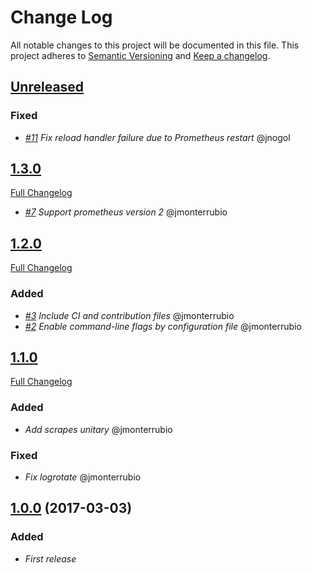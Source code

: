 # Change Log
All notable changes to this project will be documented in this file.
This project adheres to [Semantic Versioning](http://semver.org/) and [Keep a changelog](https://github.com/olivierlacan/keep-a-changelog).

## [Unreleased](https://github.com/idealista/prometheus_server-role/tree/develop)
### Fixed
- *[#11](https://github.com/idealista/prometheus_server-role/issues/11) Fix reload handler failure due to Prometheus restart* @jnogol

## [1.3.0](https://github.com/idealista/prometheus_server-role/tree/1.3.0)
[Full Changelog](https://github.com/idealista/prometheus_server-role/compare/1.2.0...1.3.0)
- *[#7](https://github.com/idealista/prometheus_server-role/issues/7) Support prometheus version 2* @jmonterrubio

## [1.2.0](https://github.com/idealista/prometheus_server-role/tree/1.2.0)
[Full Changelog](https://github.com/idealista/prometheus_server-role/compare/1.1.0...1.2.0)
### Added
- *[#3](https://github.com/idealista/prometheus_server-role/issues/3) Include CI and contribution files* @jmonterrubio
- *[#2](https://github.com/idealista/prometheus_server-role/issues/2) Enable command-line flags by configuration file* @jmonterrubio

## [1.1.0](https://github.com/idealista/prometheus_server-role/tree/1.1.0)
[Full Changelog](https://github.com/idealista/prometheus_server-role/compare/1.0.0...1.1.0)
### Added
- *Add scrapes unitary* @jmonterrubio

### Fixed
- *Fix logrotate* @jmonterrubio

## [1.0.0](https://github.com/idealista/prometheus_server-role/tree/1.0.0) (2017-03-03)
### Added
- *First release*
